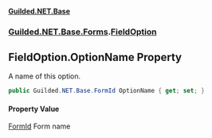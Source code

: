 
#### [Guilded.NET.Base](index 'index')
### [Guilded.NET.Base.Forms](index#Guilded_NET_Base_Forms 'Guilded.NET.Base.Forms').[FieldOption](FieldOption 'Guilded.NET.Base.Forms.FieldOption')
## FieldOption.OptionName Property
A name of this option.  
```csharp
public Guilded.NET.Base.FormId OptionName { get; set; }
```

#### Property Value
[FormId](FormId 'Guilded.NET.Base.FormId')
Form name
